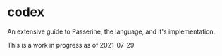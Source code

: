 # codex
An extensive guide to Passerine, the language, and it's implementation.

This is a work in progress as of 2021-07-29
